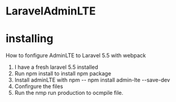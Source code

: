 # LaravelAdminLTE
# installing
How to fonfigure AdminLTE to Laravel 5.5 with webpack
1. I have a fresh laravel 5.5 installed
2. Run npm install to install npm package
3. Install adminLTE with npm 
  -- npm install admin-lte --save-dev
4. Confirgure the files
5. Run the nmp run production to ocmpile file.

